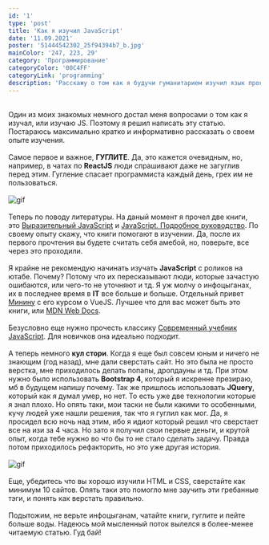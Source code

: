 ```yaml
---
id: '1'
type: 'post'
title: 'Как я изучил JavaScript'
date: '11.09.2021'
poster: '51444542302_25f94394b7_b.jpg'
mainColor: '247, 223, 29'
category: 'Программирование'
categoryColor: '00C4FF'
categoryLink: 'programming'
description: 'Расскажу о том как я будучи гуманитарием изучил язык программирования JavaScipt. Полезные ссылки прилагаються.'
---
```


<br/>
Один из моих знакомых немного достал меня вопросами о том как я изучал, или изучаю JS. Поэтому я решил написать эту статью. Постараюсь максимально кратко и информативно рассказать о своем опыте изучения.
<br/>
<br/>
Самое первое и важное, <b>ГУГЛИТЕ</b>. Да, это кажется очевидным, но, например, в чатах по <strong>ReactJS</strong> люди спрашивают даже не загуглив перед этим. Гугление спасает программиста каждый день, грех им не пользоваться.
<br/>
<br/>
<img src="https://media.giphy.com/media/y47oj4ptjPm5W/giphy.gif?cid=ecf05e473eeysity2m1f8opc481rhdjd25o1yl00oegnpjlj&rid=giphy.gif&ct=g" alt="gif" />
<br/>
<br/>
Теперь по поводу литературы. На даный момент я прочел две книги, это <a href="https://karmazzin.gitbook.io/eloquentjavascript_ru/" >Выразительный JavaScript</a> и <a href="https://codernet.ru/books/js/javascript_podrobnoe_rukovodstvo/" >JavaScript. Подробное руководство</a>. По своему опыту скажу, что книги помогают в изучении. Да, после их первого прочтения вы будете считать себя амебой, но, поверьте, все через это проходили.
<br/>
<br/>
Я крайне не рекомендую начинать изучать <strong>JavaScript</strong> с роликов на ютабе. Почему? Потому что их пересказывают люди, которые зачастую ошибаются, или чего-то не уточняют и тд. Я уж молчу о инфоцыганах, их в последнее время в <strong>IT</strong> все больше и больше. Отдельный привет <a href="https://www.youtube.com/watch?v=p3vfmNIjmW4&t=2493s&ab_channel=JavaScript.Ninja">Минину</a> с его курсом о VueJS. Лучшее что для вас может быть это книги, или <a href="https://developer.mozilla.org/ru/docs/Learn/JavaScript" >MDN Web Docs</a>.
<br/>
<br/>
Безусловно еще нужно прочесть классику <a href="https://learn.javascript.ru/" >Современный учебник JavaScript</a>. Для новичков она идеально подходит.
<br/>
<br/>
А теперь немного <strong>кул стори</strong>. Когда я еще был совсем юным и ничего не знающим (год назад), мне дали сверстать сайт. Но это была не просто верстка, мне приходилось делать попапы, дропдауны и тд. При этом нужно было использовать <strong>Bootstrap 4</strong>, который я искренне презираю, мб в будущем напишу почему. Так же пришлось использовать <strong>JQuery</strong>, который как я думал умер, но нет. То есть уже две технологии которые я знал плохо. Но опять таки, мои таски не были какими то особенными, кучу людей уже нашли решения, так что я гуглил как мог. Да, я просидел всю ночь над этим, ибо я идиот который решил что сверстает все на изи за 4 часа. Но зато я получил свои первые деньги, и крутой опыт, когда тебе нужно во что бы то не стало сделать задачу. Правда потом приходилось рефакторить, но это уже другая история.
<br/>
<br/>
<img src="https://media.giphy.com/media/l3uGKbsTIyhyM/giphy.gif?cid=ecf05e47jh5zkv6l3hzwjuvnxbvkf2f4do71c7txhjaaxgx6&rid=giphy.gif&ct=g" alt="gif" />
<br/>
<br/>
Еще, убедитесь что вы хорошо изучили HTML и CSS, сверстайте как минимум 10 сайтов. Опять таки это помогло мне заучить эти гребанные тэги, и понять как верстать правильно.
<br/>
<br/>
Подытожим, не верьте инфоцыганам, чатайте книги, гуглите и пейте больше воды. Надеюсь мой мысленный поток вылелся в более-менее читаемую статью. Гуд бай!

